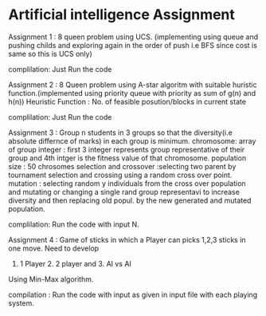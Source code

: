 # Artificial intelligence Assignment

Assignment 1 :
8 queen problem using UCS.
(implementing using queue and pushing childs and exploring again in the order of push i.e BFS since cost is same so this is UCS only) 

complilation:    Just Run the code

Assignment 2 :
8 Queen problem using A-star algoritm with suitable huristic function.(implemented using priority queue with priority as sum of g(n) and h(n))
Heuristic Function : No. of feasible posution/blocks in current state

complilation:    Just Run the code


Assignment 3 :
Group n students in 3 groups so that the diversity(i.e absolute differnce of marks) in each group is minimum.
chromosome: array of group integer : first 3 integer represents group representative of their group and 4th intger is the fitness value of that chromosome.
population size : 50 chrosomes
selection and crossover :selecting two parent by tournament selection and crossing using a random cross over point.
mutation : selecting random y individuals from the cross over population and mutating or changing a single rand group representavi to increase diversity and then replacing old popul. by the new generated and mutated population.

complilation:     Run the code with input N.

Assignment 4 :
Game of sticks in which a Player can picks 1,2,3 sticks in one move.
Need to develop 
1. 1 Player 2. 2 player and 3. AI vs AI 

Using Min-Max algorithm.

compilation : Run the code with input as given in input file with each playing system.




